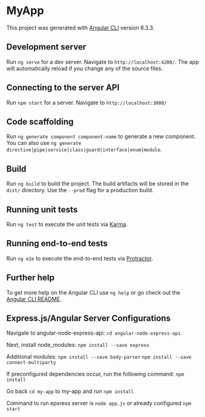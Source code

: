 # MyApp

This project was generated with [Angular CLI](https://github.com/angular/angular-cli) version 8.3.3.

## Development server

Run `ng serve` for a dev server. Navigate to `http://localhost:4200/`. The app will automatically reload if you change any of the source files.

## Connecting to the server API

Run `npm start` for a server. Navigate to `http://localhost:3000/`

## Code scaffolding

Run `ng generate component component-name` to generate a new component. You can also use `ng generate directive|pipe|service|class|guard|interface|enum|module`.

## Build

Run `ng build` to build the project. The build artifacts will be stored in the `dist/` directory. Use the `--prod` flag for a production build.

## Running unit tests

Run `ng test` to execute the unit tests via [Karma](https://karma-runner.github.io).

## Running end-to-end tests

Run `ng e2e` to execute the end-to-end tests via [Protractor](http://www.protractortest.org/).

## Further help

To get more help on the Angular CLI use `ng help` or go check out the [Angular CLI README](https://github.com/angular/angular-cli/blob/master/README.md).

## Express.js/Angular Server Configurations

Navigate to angular-node-express-api:
`cd angular-node-express-api`

Next, install node_modules:
`npm install --save express`

Additional modules:
`npm install --save body-parser`
`npm install --save connect-multiparty`

If preconfigured dependencies occur, run the following command:
`npm install`

Go back `cd my-app` to my-app and run `npm install`

Command to run epxress server is `node app.js` or already configured `npm start` 